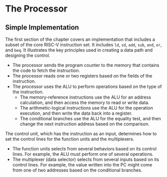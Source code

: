 # The Processor

## Simple Implementation

The first section of the chapter covers an implementation that includes a subset of the core RISC-V instruction set. It includes `ld`, `sd`, `add`, `sub`, `and`, `or`, and `beq`. It illustrates the key principles used in creating a data path and designing the control.

- The processor sends the program counter to the memory that contains the code to fetch the instruction.
- The processor reads one or two registers based on the fields of the instruction.
- The processor uses the ALU to perform operations based on the type of the instruction.
  - The memory-reference instructions use the ALU for an address calculation, and then access the memory to read or write data.
  - The arithmetic-logical instructions use the ALU for the operation execution, and then write the data back into a register.
  - The conditional branches use the ALU for the equality test, and then change the next instruction address based on the comparison.

The control unit, which has the instruction as an input, determines how to set the control lines for the function units and the multiplexers.

- The function units selects from several behaviors based on its control lines. For example, the ALU must perform one of several operations.
- The multiplexer (data selector) selects from several inputs based on its control lines. For example, the value written into the PC might come from one of two addresses based on the conditional branches.
